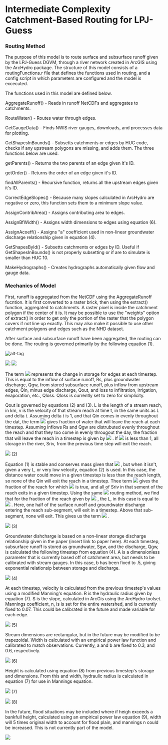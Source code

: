 # Intermediate Complexity Catchment-Based Routing for LPJ-Guess



### Routing Method
The purpose of this model is to route surface and subsurface runoff given by the LPJ-Guess DGVM, through a river network created in ArcGIS using the ArcHydro package. The structure of this model consists of a routingFunctions.r file that defines the functions used in routing, and a config script in which parameters are configured and the model is excecuted.

The functions used in this model are defined below.

AggregateRunoff() - Reads in runoff NetCDFs and aggregates to catchments.

RouteWater() - Routes water through edges.

GetGaugeData() - Finds NWIS river gauges, downloads, and processes data for plotting.

GetShapesInBounds() - Subsetts catchments or edges by HUC code, checks if any upstream polygons are missing, and adds them. The three functions below are used.

getParents() - Returns the two parents of an edge given it's ID.

getOrder() - Returns the order of an edge given it's ID.

findAllParents() - Recursive function, returns all the upstream edges given it's ID.


CorrectEdgeSlopes() - Because many slopes calculated in ArcHydro are negative or zero, this function sets them to a minimum slope value.

AssignContribArea() - Assigns contributing area to edges.

AssignBfWidth() - Assigns width dimensions to edges using equation (6).

AssignAcoeff() - Assigns "a" coefficient used in non-linear groundwater discharge relationship given in equation (4).

GetShapesById() - Subsetts catchments or edges by ID. Useful if GetShapesInBounds() is not properly subsetting or if are to simulate is smaller than HUC 10.

MakeHydrographs() - Creates hydrographs automatically given flow and gauge data.



### Mechanics of Model

First, runoff is aggregated from the NetCDF using the AggregateRunoff fucntion. It is first converted to a raster brick, then using the extract() function, aggregated to catchments. A raster pixel is inside the catchment polygon if the center of it is. It may be possible to use the "weights" option of extract() in order to get only the portion of the raster that the polygon covers if not line up exactly. This may also make it possible to use other catchment polygons and edges such as the NHD dataset.

After surface and subsurface runoff have been aggregated, the routing can be done. The routing is governed primarily by the following equation (1).

![alt-tag](https://latex.codecogs.com/gif.latex?\frac{\mathrm{d}S}{\mathrm{d}t}=R_{s}+Q_{gw}+Q_{in}-Q_{out}-Q_{loss})

<img src="https://latex.codecogs.com/gif.latex?\frac{\mathrm{d}S}{\mathrm{d}t}=R_{s}+Q_{gw}+Q_{in}-Q_{out}-Q_{loss}"/>
<img src="https://latex.codecogs.com/png.latex?\frac{\mathrm{d}S}{\mathrm{d}t}=R_{s}+Q_{gw}+Q_{in}-Q_{out}-Q_{loss}"/>

The term <img src="https://latex.codecogs.com/gif.latex?\frac{\mathrm{d}S}{\mathrm{d}t}"/> represents the change in storage for edges at each timestep. This is equal to the inflow of surface runoff, Rs, plus groundwater discharge, Qgw, from stored subsurface runoff, plus inflow from upstream edges, Qin, minus edge discharge, Qout, and loss to infiltration, irrigation, evaporation, etc., Qloss. Qloss is currently set to zero for simplicity.

Qout is governed by equations (2) and (3). L is the length of a stream reach, in km, v is the velocity of that stream reach at time t, in the same units as L and delta t. Assuming delta t is 1, and that Qin comes in evenly throughout the dat,  the term <img src="https://latex.codecogs.com/gif.latex\dpi{100}?(1-\frac{L}{v\Delta t})"/> gives fraction of water that will leave the reach at each timestep. Assuming inflows Rs and Qgw are distrubuted evenly throughout the reach and that they too come in evenly througout the day, the fraction that will leave the reach in a timestep is given by <img src="https://latex.codecogs.com/gif.latex\dpi{100}?(1-\frac{L}{2v\Delta t})"/> . If <img src="https://latex.codecogs.com/gif.latex\dpi{100}?\frac{L}{v\Delta t}"/> is less than 1, all storage in the river, Sriv, from the previous time step will exit the reach.

<img src="https://latex.codecogs.com/gif.latex\dpi{100}?
Q_{out1}=S_{riv}+(1-\frac{l}{v\Delta t})\sum Q_{in}+(1-\frac{l}{2v\Delta t})(R_{s}+Q_{gw})
"/> (2)

Equation (1) is stable and conserves mass given that <img src="https://latex.codecogs.com/gif.latex\dpi{100}?\frac{L}{v\Delta t} < 1"/> , but when it isn't, given a very L, or very low velocity, equation (2) is used. In this case, the distance water could move in a given timestep is less than the reach length, so none of the Qin will exit the reach in a timestep. Thee term <img src="https://latex.codecogs.com/gif.latex\dpi{100}?\frac{v\Delta t}{l}"/> gives the fraction of the reach for which <img src="https://latex.codecogs.com/gif.latex\dpi{100}?\frac{L}{v\Delta t} < 1"/> is true, and all of Sriv in that sement of the reach exits in a given timestep. Using the same <img src="https://latex.codecogs.com/gif.latex\dpi{100}?(1-\frac{L}{2v\Delta t})"/> routing method, we find that for the fraction of the reach given by <img src="https://latex.codecogs.com/gif.latex\dpi{100}?\frac{v\Delta t}{L}"/> , the L, in this case is equal to <img src="https://latex.codecogs.com/gif.latex\dpi{100}?v\Delta t"/> . Here, one half of the surface runoff and groundwater discharge entering the reach sub-segment, will exit in a timestep. Above that sub-segment, none will exit. This gives us the term <img src="https://latex.codecogs.com/gif.latex\dpi{100}?\frac{v\Delta t}{2L}"/> .
 
<img src="https://latex.codecogs.com/gif.latex\dpi{100}?
Q_{out2}=\frac{v\Delta t}{l}S_{riv}+(\frac{v\Delta t}{2l})(R_{s}+Q_{gw})
"/> (3)

Groundwater dishcharge is based on a  non-linear storage discharge relationship given in the paper (insert link to paper here). At each timestep, subsurface runoff is stored as groundwater, Sgw, and the discharge, Qgw, is calculated the following timestep from equation (4). A is a dimensionless parameter that is currently based off of catchment area, but needs to be calibrated with stream gauges. In this case, b has been fixed to .5, giving exponential relationsip between storage and discharge. 

<img src="https://latex.codecogs.com/gif.latex\dpi{100}?
Q_{gw}=(\frac{S_{gw}}{a})^{\frac{1}{b}}
"/> (4)

At each timestep, velocity is calculated from the previous timestep's values using a modified Manning's equation. R is the hydraulic radius given by equation (7). S is the slope, calculated in ArcGis using the ArcHydro toolset. Mannings coefficient, n,  is is set for the entire watershed, and is currently fixed to 0.07. This could be calibrated in the future and made variable for each edge.

<img src="https://latex.codecogs.com/gif.latex\dpi{100}?
v=\frac{R^{\frac{2}{3}}S^{\frac{1}{2}}}{n}
"/> (5)

Stream dimensions are rectangular, but in the future may be modified to be trapezoidal. Width is calculated with an empirical power law function and calibrated to match observations. Currently, a and b are fixed to 0.3, and 0.6, respectively.

<img src="https://latex.codecogs.com/gif.latex\dpi{100}?
W=a(A_{total})^b
"/> (6)

Height is calculated using equation (8) from previous timestep's storage and dimensions. From this and width, hydraulic radius is calculated in equation (7) for use in Mannings equation.

<img src="https://latex.codecogs.com/gif.latex\dpi{100}?
R=\frac{A}{P}=\frac{HW}{2H+W}
"/> (7)

<img src="https://latex.codecogs.com/gif.latex\dpi{100}?
H=\frac{S_{riv}}{lw} 
"/> (8)

In the future, flood situations may be included where if heigh exceeds a bankfull height, calculated using an empirical power law equation (9), width will 5 times original width to account for flood plain, and mannings n could be increased. This is not currently part of the model.

<img src="https://latex.codecogs.com/gif.latex\dpi{100}?
H_{bf}=a(A_{total})^b 
"/>



